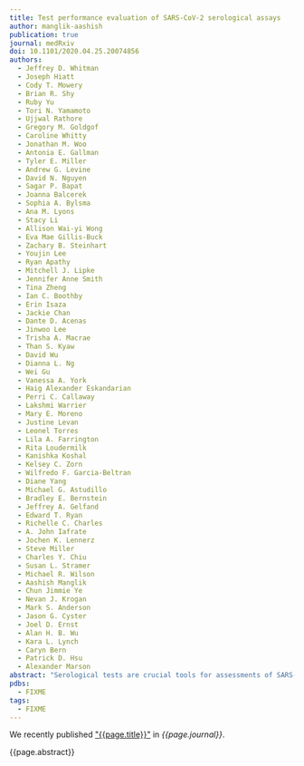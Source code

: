 ```yaml
---
title: Test performance evaluation of SARS-CoV-2 serological assays
author: manglik-aashish
publication: true
journal: medRxiv
doi: 10.1101/2020.04.25.20074856
authors:
  - Jeffrey D. Whitman
  - Joseph Hiatt
  - Cody T. Mowery
  - Brian R. Shy
  - Ruby Yu
  - Tori N. Yamamoto
  - Ujjwal Rathore
  - Gregory M. Goldgof
  - Caroline Whitty
  - Jonathan M. Woo
  - Antonia E. Gallman
  - Tyler E. Miller
  - Andrew G. Levine
  - David N. Nguyen
  - Sagar P. Bapat
  - Joanna Balcerek
  - Sophia A. Bylsma
  - Ana M. Lyons
  - Stacy Li
  - Allison Wai-yi Wong
  - Eva Mae Gillis-Buck
  - Zachary B. Steinhart
  - Youjin Lee
  - Ryan Apathy
  - Mitchell J. Lipke
  - Jennifer Anne Smith
  - Tina Zheng
  - Ian C. Boothby
  - Erin Isaza
  - Jackie Chan
  - Dante D. Acenas
  - Jinwoo Lee
  - Trisha A. Macrae
  - Than S. Kyaw
  - David Wu
  - Dianna L. Ng
  - Wei Gu
  - Vanessa A. York
  - Haig Alexander Eskandarian
  - Perri C. Callaway
  - Lakshmi Warrier
  - Mary E. Moreno
  - Justine Levan
  - Leonel Torres
  - Lila A. Farrington
  - Rita Loudermilk
  - Kanishka Koshal
  - Kelsey C. Zorn
  - Wilfredo F. Garcia-Beltran
  - Diane Yang
  - Michael G. Astudillo
  - Bradley E. Bernstein
  - Jeffrey A. Gelfand
  - Edward T. Ryan
  - Richelle C. Charles
  - A. John Iafrate
  - Jochen K. Lennerz
  - Steve Miller
  - Charles Y. Chiu
  - Susan L. Stramer
  - Michael R. Wilson
  - Aashish Manglik
  - Chun Jimmie Ye
  - Nevan J. Krogan
  - Mark S. Anderson
  - Jason G. Cyster
  - Joel D. Ernst
  - Alan H. B. Wu
  - Kara L. Lynch
  - Caryn Bern
  - Patrick D. Hsu
  - Alexander Marson
abstract: "Serological tests are crucial tools for assessments of SARS-CoV-2 exposure, infection and potential immunity. Their appropriate use and interpretation require accurate assay performance data."
pdbs:
  - FIXME
tags:
  - FIXME
---
```


We recently published ["{{page.title}}"](https://doi.org/{{page.doi}}) in *{{page.journal}}*.

{{page.abstract}}

